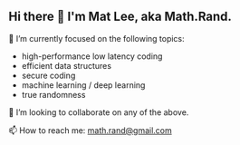 ## Hi there 👋  I'm Mat Lee, aka Math.Rand.

🔭 I’m currently focused on the following topics:

- high-performance low latency coding 
- efficient data structures
- secure coding
- machine learning / deep learning
- true randomness

👯 I’m looking to collaborate on any of the above.

📫 How to reach me: math.rand@gmail.com


